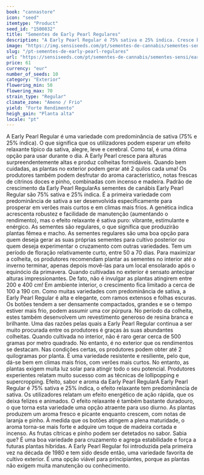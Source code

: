 ```yaml
---
book: "cannastore"
icon: "seed"
itemtype: "Product"
seed_id: "1500032"
title: "Sementes de Early Pearl Regulares"
description: "A Early Pearl Regular é 75% sativa e 25% índica. Cresce bem em climas frios e consegue produzir até 2 quilos por planta. Apresenta aroma a pinho e laranja."
image: "https://img.sensiseeds.com/pt/sementes-de-cannabis/sementes-sensi/early-pearl-image.png"
slug: "/pt-sementes-de-early-pearl-regulares"
url: "https://sensiseeds.com/pt/sementes-de-cannabis/sementes-sensi/early-pearl?a_aid=cannastore"
price: 61
currency: "eur"
number_of_seeds: 10
category: "Exterior"
flowering_min: 50
flowering_max: 70
strain_type: "Regular"
climate_zone: "Ameno / Frio"
yield: "Forte Rendimento"
heigh_gain: "Planta alta"
locale: "pt"
---
```

A Early Pearl Regular é uma variedade com predominância de sativa (75% e 25% índica). O que significa que os utilizadores podem esperar um efeito relaxante típico da sativa, alegre, leve e cerebral. Como tal, é uma ótima opção para usar durante o dia. A Early Pearl cresce para alturas surpreendentemente altas e produz colheitas formidáveis. Quando bem cuidadas, as plantas no exterior podem gerar até 2 quilos cada uma! Os produtores também podem desfrutar do aroma característico, notas frescas de citrinos doces e pinho, combinadas com incenso e madeira. Padrão de crescimento da Early Pearl RegularAs sementes de canábis Early Pearl Regular são 75% sativa e 25% índica. É a primeira variedade com predominância de sativa a ser desenvolvida especificamente para prosperar em verões mais curtos e em climas mais frios. A genética índica acrescenta robustez e facilidade de manutenção (aumentando o rendimento), mas o efeito relaxante é sativa puro: vibrante, estimulante e enérgico. As sementes são regulares, o que significa que produzirão plantas fêmea e macho. As sementes regulares são uma boa opção para quem deseja gerar as suas próprias sementes para cultivo posterior ou quem deseja experimentar o cruzamento com outras variedades. Tem um período de floração relativamente curto, entre 50 a 70 dias. Para maximizar a colheita, os produtores recomendam plantar as sementes no interior até o inverno terminar, apenas depois movê-las para um local ensolarado após o equinócio da primavera. Quando cultivadas no exterior é sensato antecipar alturas impressionantes. De fato, não é invulgar as plantas atingirem entre 200 e 400 cm! Em ambiente interior, o crescimento fica limitado a cerca de 100 a 190 cm. Como muitas variedades com predominância de sativa, a Early Pearl Regular é alta e elegante, com ramos extensos e folhas escuras. Os botões tendem a ser densamente compactados, grandes e se o tempo estiver mais frio, podem assumir uma cor púrpura. No período da colheita, estes também desenvolvem um revestimento generoso de resina branca e brilhante. Uma das razões pelas quais a Early Pearl Regular continua a ser muito procurada entre os produtores é graças às suas abundantes colheitas. Quando cultivada no interior, não é raro gerar cerca de 500 gramas por metro quadrado. No entanto, é no exterior que os rendimentos se destacam. Nas condições certas, os produtores podem obter até 2 quilogramas por planta. É uma variedade resistente e resiliente, pelo que, dá-se bem em climas mais frios, com verões mais curtos. No entanto, as plantas exigem muita luz solar para atingir todo o seu potencial. Produtores experientes relatam muito sucesso com as técnicas de lollipopping e supercropping. Efeito, sabor e aroma da Early Pearl RegularA Early Pearl Regular é 75% sativa e 25% índica, o efeito relaxante tem predominância de sativa. Os utilizadores relatam um efeito energético de ação rápida, que os deixa felizes e animados. O efeito relaxante é também bastante duradouro, o que torna esta variedade uma opção atraente para uso diurno. As plantas produzem um aroma fresco e picante enquanto crescem, com notas de laranja e pinho. À medida que os botões atingem a plena maturidade, o aroma torna-se mais forte e adquire um toque de madeira cortada e incenso. As frutas cítricas e pinho podem ser detetados no sabor. Sabia que? É uma boa variedade para cruzamento e agrega estabilidade e força a futuras plantas híbridas. A Early Pearl Regular foi introduzida pela primeira vez na década de 1980 e tem sido desde então, uma variedade favorita de cultivo exterior. É uma opção viável para principiantes, porque as plantas não exigem muita manutenção ou conhecimento.
